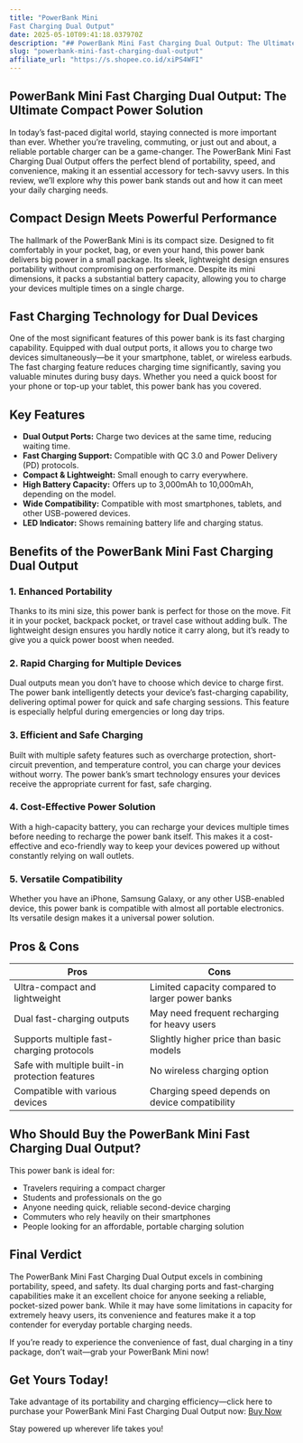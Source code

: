 ```yaml
---
title: "PowerBank Mini
Fast Charging Dual Output"
date: 2025-05-10T09:41:18.037970Z
description: "## PowerBank Mini Fast Charging Dual Output: The Ultimate Compact Power Solution..."
slug: "powerbank-mini-fast-charging-dual-output"
affiliate_url: "https://s.shopee.co.id/xiPS4WFI"
---
```

## PowerBank Mini Fast Charging Dual Output: The Ultimate Compact Power Solution

In today’s fast-paced digital world, staying connected is more important than ever. Whether you’re traveling, commuting, or just out and about, a reliable portable charger can be a game-changer. The PowerBank Mini Fast Charging Dual Output offers the perfect blend of portability, speed, and convenience, making it an essential accessory for tech-savvy users. In this review, we’ll explore why this power bank stands out and how it can meet your daily charging needs.

## Compact Design Meets Powerful Performance

The hallmark of the PowerBank Mini is its compact size. Designed to fit comfortably in your pocket, bag, or even your hand, this power bank delivers big power in a small package. Its sleek, lightweight design ensures portability without compromising on performance. Despite its mini dimensions, it packs a substantial battery capacity, allowing you to charge your devices multiple times on a single charge.

## Fast Charging Technology for Dual Devices

One of the most significant features of this power bank is its fast charging capability. Equipped with dual output ports, it allows you to charge two devices simultaneously—be it your smartphone, tablet, or wireless earbuds. The fast charging feature reduces charging time significantly, saving you valuable minutes during busy days. Whether you need a quick boost for your phone or top-up your tablet, this power bank has you covered.

## Key Features

- **Dual Output Ports:** Charge two devices at the same time, reducing waiting time.
- **Fast Charging Support:** Compatible with QC 3.0 and Power Delivery (PD) protocols.
- **Compact & Lightweight:** Small enough to carry everywhere.
- **High Battery Capacity:** Offers up to 3,000mAh to 10,000mAh, depending on the model.
- **Wide Compatibility:** Compatible with most smartphones, tablets, and other USB-powered devices.
- **LED Indicator:** Shows remaining battery life and charging status.

## Benefits of the PowerBank Mini Fast Charging Dual Output

### 1. Enhanced Portability

Thanks to its mini size, this power bank is perfect for those on the move. Fit it in your pocket, backpack pocket, or travel case without adding bulk. The lightweight design ensures you hardly notice it carry along, but it’s ready to give you a quick power boost when needed.

### 2. Rapid Charging for Multiple Devices

Dual outputs mean you don’t have to choose which device to charge first. The power bank intelligently detects your device’s fast-charging capability, delivering optimal power for quick and safe charging sessions. This feature is especially helpful during emergencies or long day trips.

### 3. Efficient and Safe Charging

Built with multiple safety features such as overcharge protection, short-circuit prevention, and temperature control, you can charge your devices without worry. The power bank’s smart technology ensures your devices receive the appropriate current for fast, safe charging.

### 4. Cost-Effective Power Solution

With a high-capacity battery, you can recharge your devices multiple times before needing to recharge the power bank itself. This makes it a cost-effective and eco-friendly way to keep your devices powered up without constantly relying on wall outlets.

### 5. Versatile Compatibility

Whether you have an iPhone, Samsung Galaxy, or any other USB-enabled device, this power bank is compatible with almost all portable electronics. Its versatile design makes it a universal power solution.

## Pros & Cons

| Pros                                               | Cons                                              |
|-----------------------------------------------------|---------------------------------------------------|
| Ultra-compact and lightweight                     | Limited capacity compared to larger power banks |
| Dual fast-charging outputs                        | May need frequent recharging for heavy users  |
| Supports multiple fast-charging protocols          | Slightly higher price than basic models        |
| Safe with multiple built-in protection features  | No wireless charging option                     |
| Compatible with various devices                    | Charging speed depends on device compatibility |

## Who Should Buy the PowerBank Mini Fast Charging Dual Output?

This power bank is ideal for:

- Travelers requiring a compact charger
- Students and professionals on the go
- Anyone needing quick, reliable second-device charging
- Commuters who rely heavily on their smartphones
- People looking for an affordable, portable charging solution

## Final Verdict

The PowerBank Mini Fast Charging Dual Output excels in combining portability, speed, and safety. Its dual charging ports and fast-charging capabilities make it an excellent choice for anyone seeking a reliable, pocket-sized power bank. While it may have some limitations in capacity for extremely heavy users, its convenience and features make it a top contender for everyday portable charging needs.

If you’re ready to experience the convenience of fast, dual charging in a tiny package, don’t wait—grab your PowerBank Mini now!

## Get Yours Today!

Take advantage of its portability and charging efficiency—click here to purchase your PowerBank Mini Fast Charging Dual Output now: [Buy Now](https://s.shopee.co.id/xiPS4WFI)

Stay powered up wherever life takes you!